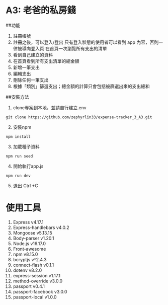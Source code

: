 # A3: 老爸的私房錢

##功能
1. 註冊帳號
2. 註冊之後，可以登入/登出
   只有登入狀態的使用者可以看到 app 內容，否則一律被導向登入頁
   在首頁一次瀏覽所有支出的清單
3. 看到自己建立的資料
4. 在首頁看到所有支出清單的總金額
5. 新增一筆支出
6. 編輯支出
8. 刪除任何一筆支出
9. 根據「類別」篩選支出；總金額的計算只會包括被篩選出來的支出總和

##安裝方法
1. clone專案到本地，並請自行建立.env
```
git clone https://github.com/zephyrlin33/expense-tracker_3_A3.git
```
2. 安裝npm 
```
npm install
```
3. 加載種子資料 
```
npm run seed
```
4. 開始執行app.js
```
npm run dev
```
5. 退出
Ctrl +C

# 使用工具
1. Express v4.17.1
2. Express-handlebars v4.0.2
3. Mongoose v5.13.15
4. Body-parser v1.20.1
5. Node.js v16.17.0
6. Front-awesome 
7. npm v8.15.0
8. bcryptjs v^2.4.3
9. connect-flash v0.1.1
10. dotenv v8.2.0
11. express-session v1.17.1
12. method-override v3.0.0
13. passport v0.4.1
14. passport-facebook v3.0.0
15. passport-local v1.0.0
